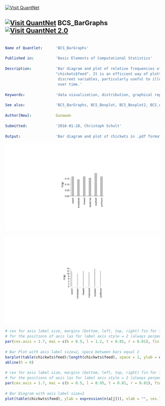 
[<img src="https://github.com/QuantLet/Styleguide-and-FAQ/blob/master/pictures/banner.png" width="880" alt="Visit QuantNet">](http://quantlet.de/index.php?p=info)

## [<img src="https://github.com/QuantLet/Styleguide-and-Validation-procedure/blob/master/pictures/qloqo.png" alt="Visit QuantNet">](http://quantlet.de/) **BCS_BarGraphs** [<img src="https://github.com/QuantLet/Styleguide-and-Validation-procedure/blob/master/pictures/QN2.png" width="60" alt="Visit QuantNet 2.0">](http://quantlet.de/d3/ia)

```yaml

Name of Quantlet:      'BCS_BarGraphs'
 
Published in:          'Basic Elements of Computational Statistics'

Description:           'Bar diagram and plot of relative frequencies of the R data subset
                       "chickwts$feed". It is an efficient way of plotting the frequencies of
                        discreet variables, particularly useful to illustrate the behaviour (variation)
                        over time.'
  
Keywords:              'data visualization, distribution, graphical representation, plot, visualization'
     
See also:              'BCS_BarGraphs, BCS_Boxplot, BCS_Boxplot2, BCS_ecdf, BCS_hist1, BCS_hist2'

Author[New]:           Gunawan

Submitted:             '2016-01-28, Christoph Schult'
     
Output:                'Bar diagram and plot of chickwts in .pdf format.'

```

![Picture1](BCS_BarGraphs1.png)

![Picture2](BCS_BarGraphs2.png)


```r
# cex for axis label size, margins (bottom, left, top, right) fin for figure dimension region (width and height), mgp
# for the positions of axis las for label axis style = 2 (always perpendicular to the axis)
par(cex.axis = 1.7, mai = c(b = 0.5, l = 1.2, t = 0.01, r = 0.01), fin = c(w = 5.5, h = 3.5), mgp = c(4, 0.8, 0), las = 2)

# Bar Plot with axis label size=2, space between bars equal 2
barplot(table(chickwts$feed)/length(chickwts$feed), space = 2, ylab = expression(h(a[j])), xlab = "", cex.lab = 2)
abline(h = 0)

# cex for axis label size, margins (bottom, left, top, right) fin for figure dimension region (width and height), mgp
# for the positions of axis las for label axis style = 2 (always perpendicular to the axis)
par(cex.axis = 1.7, mai = c(b = 0.5, l = 0.95, t = 0.01, r = 0.01), fin = c(w = 5, h = 3), mgp = c(2.8, 0.8, 0), las = 2)

# Bar Diagram with axis label size=2
plot(table(chickwts$feed), ylab = expression(n(a[j])), xlab = "", cex.lab = 2)
```
